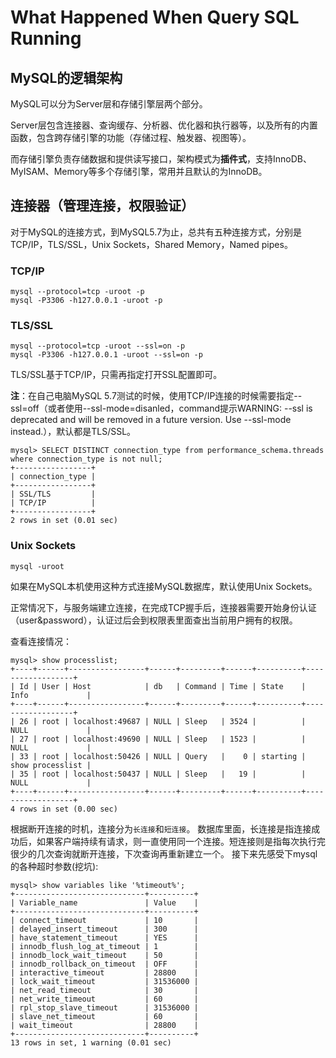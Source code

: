 # What Happened When Query SQL Running

## MySQL的逻辑架构
MySQL可以分为Server层和存储引擎层两个部分。

Server层包含连接器、查询缓存、分析器、优化器和执行器等，以及所有的内置函数，包含跨存储引擎的功能（存储过程、触发器、视图等）。

而存储引擎负责存储数据和提供读写接口，架构模式为**插件式**，支持InnoDB、MyISAM、Memory等多个存储引擎，常用并且默认的为InnoDB。

## 连接器（管理连接，权限验证） 
对于MySQL的连接方式，到MySQL5.7为止，总共有五种连接方式，分别是TCP/IP，TLS/SSL，Unix Sockets，Shared Memory，Named pipes。
### TCP/IP
```
mysql --protocol=tcp -uroot -p
mysql -P3306 -h127.0.0.1 -uroot -p
```
### TLS/SSL
```
mysql --protocol=tcp -uroot --ssl=on -p
mysql -P3306 -h127.0.0.1 -uroot --ssl=on -p
```
TLS/SSL基于TCP/IP，只需再指定打开SSL配置即可。

**注**：在自己电脑MySQL 5.7测试的时候，使用TCP/IP连接的时候需要指定--ssl=off（或者使用--ssl-mode=disanled，command提示WARNING: --ssl is deprecated and will be removed in a future version. Use --ssl-mode instead.），默认都是TLS/SSL。
```
mysql> SELECT DISTINCT connection_type from performance_schema.threads where connection_type is not null;
+-----------------+
| connection_type |
+-----------------+
| SSL/TLS         |
| TCP/IP          |
+-----------------+
2 rows in set (0.01 sec)

```
### Unix Sockets
```
mysql -uroot
```
如果在MySQL本机使用这种方式连接MySQL数据库，默认使用Unix Sockets。

正常情况下，与服务端建立连接，在完成TCP握手后，连接器需要开始身份认证（user&password），认证过后会到权限表里面查出当前用户拥有的权限。

查看连接情况： 
```
mysql> show processlist;
+----+------+-----------------+------+---------+------+----------+------------------+
| Id | User | Host            | db   | Command | Time | State    | Info             |
+----+------+-----------------+------+---------+------+----------+------------------+
| 26 | root | localhost:49687 | NULL | Sleep   | 3524 |          | NULL             |
| 27 | root | localhost:49690 | NULL | Sleep   | 1523 |          | NULL             |
| 33 | root | localhost:50426 | NULL | Query   |    0 | starting | show processlist |
| 35 | root | localhost:50437 | NULL | Sleep   |   19 |          | NULL             |
+----+------+-----------------+------+---------+------+----------+------------------+
4 rows in set (0.00 sec)
```
根据断开连接的时机，连接分为`长连接`和`短连接`。
数据库里面，长连接是指连接成功后，如果客户端持续有请求，则一直使用同一个连接。短连接则是指每次执行完很少的几次查询就断开连接，下次查询再重新建立一个。
接下来先感受下mysql的各种超时参数(挖坑):
```
mysql> show variables like '%timeout%';
+-----------------------------+----------+
| Variable_name               | Value    |
+-----------------------------+----------+
| connect_timeout             | 10       |
| delayed_insert_timeout      | 300      |
| have_statement_timeout      | YES      |
| innodb_flush_log_at_timeout | 1        |
| innodb_lock_wait_timeout    | 50       |
| innodb_rollback_on_timeout  | OFF      |
| interactive_timeout         | 28800    |
| lock_wait_timeout           | 31536000 |
| net_read_timeout            | 30       |
| net_write_timeout           | 60       |
| rpl_stop_slave_timeout      | 31536000 |
| slave_net_timeout           | 60       |
| wait_timeout                | 28800    |
+-----------------------------+----------+
13 rows in set, 1 warning (0.01 sec)
```
